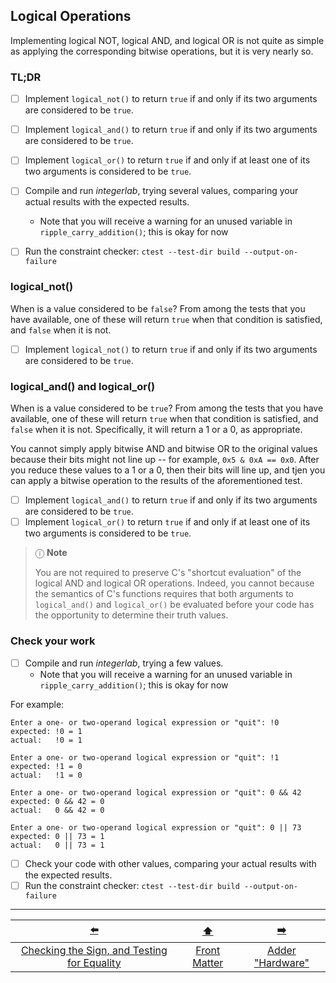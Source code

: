 ## Logical Operations

Implementing logical NOT, logical AND, and logical OR is not quite as simple as applying the corresponding bitwise operations, but it is very nearly so.

### TL;DR

- [ ] Implement `logical_not()` to return `true` if and only if its two arguments are considered to be `true`.
- [ ] Implement `logical_and()` to return `true` if and only if its two arguments are considered to be `true`.
- [ ] Implement `logical_or()` to return `true` if and only if at least one of its two arguments is considered to be `true`.
- [ ] Compile and run *integerlab*, trying several values, comparing your actual results with the expected results.
  - Note that you will receive a warning for an unused variable in `ripple_carry_addition()`;
    this is okay for now
- [ ] Run the constraint checker: `ctest --test-dir build --output-on-failure`


### logical_not()

When is a value considered to be `false`?
From among the tests that you have available, one of these will return `true` when that condition is satisfied, and `false` when it is not.

- [ ] Implement `logical_not()` to return `true` if and only if its two arguments are considered to be `true`.


### logical_and() and logical_or()

When is a value considered to be `true`?
From among the tests that you have available, one of these will return `true` when that condition is satisfied, and `false` when it is not.
Specifically, it will return a 1 or a 0, as appropriate.

You cannot simply apply bitwise AND and bitwise OR to the original values because their bits might not line up -- for example, `0x5 & 0xA == 0x0`.
After you reduce these values to a 1 or a 0, then their bits will line up, and tjen you can apply a bitwise operation to the results of the aforementioned test.

- [ ] Implement `logical_and()` to return `true` if and only if its two arguments are considered to be `true`.
- [ ] Implement `logical_or()` to return `true` if and only if at least one of its two arguments is considered to be `true`.

> ⓘ **Note**
> 
> You are not required to preserve C's "shortcut evaluation" of the logical AND and logical OR operations.
> Indeed, you cannot because the semantics of C's functions requires that both arguments to `logical_and()` and `logical_or()` be evaluated before your code has the opportunity to determine their truth values.

### Check your work

- [ ] Compile and run *integerlab*, trying a few values.
  - Note that you will receive a warning for an unused variable in `ripple_carry_addition()`;
    this is okay for now

[//]: # (TODO: Mark as [[possibly-unused]])

For example:
```
Enter a one- or two-operand logical expression or "quit": !0
expected: !0 = 1
actual:   !0 = 1

Enter a one- or two-operand logical expression or "quit": !1
expected: !1 = 0
actual:   !1 = 0

Enter a one- or two-operand logical expression or "quit": 0 && 42
expected: 0 && 42 = 0
actual:   0 && 42 = 0

Enter a one- or two-operand logical expression or "quit": 0 || 73
expected: 0 || 73 = 1
actual:   0 || 73 = 1
```

- [ ] Check your code with other values, comparing your actual results with the expected results.
- [ ] Run the constraint checker: `ctest --test-dir build --output-on-failure`

---

|                     [⬅️](03-negative-and-equality.md)                      |      [⬆️](../README.md)      |        [➡️](05-adders.md)        |
|:--------------------------------------------------------------------------:|:----------------------------:|:--------------------------------:|
| [Checking the Sign, and Testing for Equality](03-negative-and-equality.md) | [Front Matter](../README.md) | [Adder "Hardware"](05-adders.md) |
